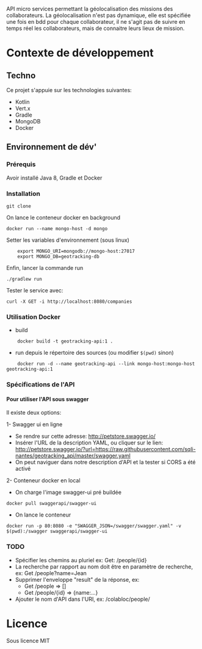 API micro services permettant la géolocalisation des missions des collaborateurs. La géolocalisation n'est pas dynamique, elle est spécifiée une fois en bdd pour chaque collaborateur, il ne s'agit pas de suivre en temps réel les collaborateurs, mais de connaitre leurs lieux de mission.

# Contexte de développement
## Techno
Ce projet s'appuie sur les technologies suivantes:
* Kotlin
* Vert.x
* Gradle
* MongoDB
* Docker

## Environnement de dév'
### Prérequis
Avoir installé Java 8, Gradle et Docker

### Installation
```
git clone
```

On lance le conteneur docker en background
```
docker run --name mongo-host -d mongo
```

Setter les variables d'environnement (sous linux)
```
    export MONGO_URI=mongodb://mongo-host:27017
    export MONGO_DB=geotracking-db
```
 
Enfin, lancer la commande run

```
./gradlew run 
```

Tester le service avec:
```
curl -X GET -i http://localhost:8080/companies
```

### Utilisation Docker
* build
```
    docker build -t geotracking-api:1 .
```

* run depuis le répertoire des sources (ou modifier `$(pwd)` sinon)
```
    docker run -d --name geotracking-api --link mongo-host:mongo-host geotracking-api:1
```

### Spécifications de l'API

#### Pour utiliser l'API sous swagger

Il existe deux options:

1- Swagger ui en ligne
* Se rendre sur cette adresse: http://petstore.swagger.io/
* Insérer l'URL de la description YAML, ou cliquer sur le lien: http://petstore.swagger.io/?url=https://raw.githubusercontent.com/sqli-nantes/geotracking_api/master/swagger.yaml
* On peut naviguer dans notre description d'API et la tester si CORS a été activé

2- Conteneur docker en local
* On charge l'image swagger-ui pré buildée

```
docker pull swaggerapi/swagger-ui
```
* On lance le conteneur 
```
docker run -p 80:8080 -e "SWAGGER_JSON=/swagger/swagger.yaml" -v $(pwd):/swagger swaggerapi/swagger-ui
```

### TODO
* Spécifier les chemins au pluriel ex: Get: /people/{id}
* La recherche par rapport au nom doit être en paramètre de recherche, ex: Get /people?name=Jean
* Supprimer l'enveloppe "result" de la réponse, ex: 
    - Get /people => []
    - Get /people/{id} => {name:...}
* Ajouter le nom d'API dans l'URI, ex: /colabloc/people/

# Licence
Sous licence MIT